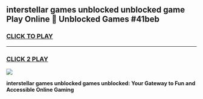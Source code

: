 
## interstellar games unblocked unblocked game Play Online 👋 Unblocked Games #41beb
<h3>
<a href="https://premium.freeplayer.one?title=interstellar_games_unblocked&ref=21F">CLICK TO PLAY</a></h3>
<hr>

<h3>
<a href="https://premium.freeplayer.one?title=interstellar_games_unblocked&ref=21F">CLICK 2 PLAY</a>
  
</h3>

<a href="https://premium.freeplayer.one?title=interstellar_games_unblocked&ref=21F/"><img src="https://clearcache.store/games.png"></a>


**interstellar games unblocked games unblocked: Your Gateway to Fun and Accessible Online Gaming**
